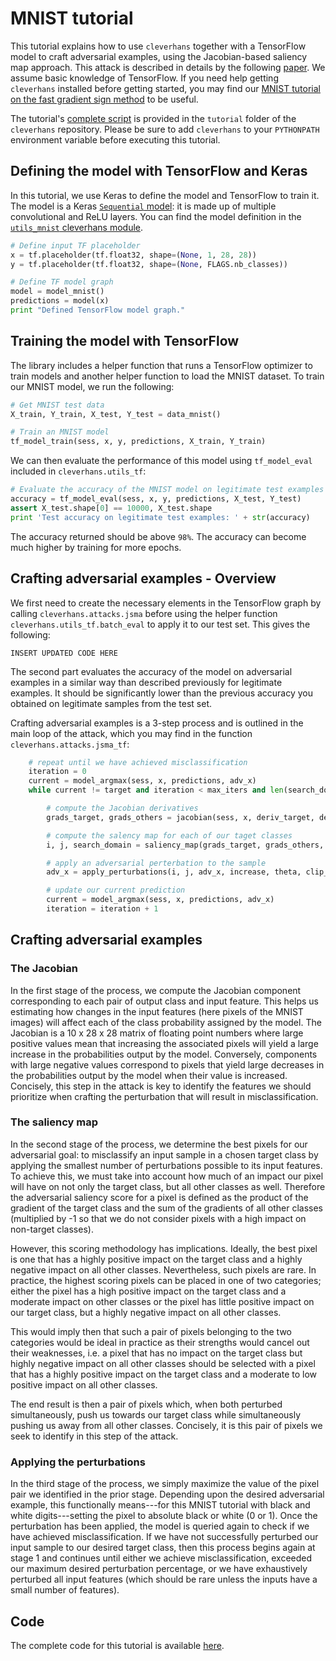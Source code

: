# MNIST tutorial

This tutorial explains how to use `cleverhans` together 
with a TensorFlow model to craft adversarial examples, 
using the Jacobian-based saliency map approach. This attack
is described in details by the following [paper](https://arxiv.org/abs/1511.07528).
We assume basic knowledge of TensorFlow. If you need help 
getting `cleverhans` installed before getting started, 
you may find our [MNIST tutorial on the fast gradient sign method](mnist_tutorial.md)
to be useful. 

The tutorial's [complete script](https://github.com/openai/cleverhans/blob/master/tutorials/mnist_tutorial_jsma.py) 
is provided in the `tutorial` folder of the 
`cleverhans` repository. Please be sure to 
add `cleverhans` to your `PYTHONPATH` environment variable
before executing this tutorial. 

## Defining the model with TensorFlow and Keras

In this tutorial, we use Keras to define the model
and TensorFlow to train it. The model is a Keras 
[`Sequential` model](https://keras.io/models/sequential/): 
it is made up of multiple convolutional and ReLU layers. 
You can find the model definition in the 
[`utils_mnist` cleverhans module](https://github.com/openai/cleverhans/blob/master/cleverhans/utils_mnist.py).

```python
# Define input TF placeholder
x = tf.placeholder(tf.float32, shape=(None, 1, 28, 28))
y = tf.placeholder(tf.float32, shape=(None, FLAGS.nb_classes))

# Define TF model graph
model = model_mnist()
predictions = model(x)
print "Defined TensorFlow model graph."
```

## Training the model with TensorFlow

The library includes a helper function that runs a
TensorFlow optimizer to train models and another 
helper function to load the MNIST dataset. 
To train our MNIST model, we run the following: 

```python
# Get MNIST test data
X_train, Y_train, X_test, Y_test = data_mnist()

# Train an MNIST model
tf_model_train(sess, x, y, predictions, X_train, Y_train)
```

We can then evaluate the performance of this model
using `tf_model_eval` included in `cleverhans.utils_tf`:

```python
# Evaluate the accuracy of the MNIST model on legitimate test examples
accuracy = tf_model_eval(sess, x, y, predictions, X_test, Y_test)
assert X_test.shape[0] == 10000, X_test.shape
print 'Test accuracy on legitimate test examples: ' + str(accuracy)
```

The accuracy returned should be above `98%`.
The accuracy can become much higher by training for more epochs.

## Crafting adversarial examples - Overview

We first need to create the necessary elements in the TensorFlow graph 
by calling `cleverhans.attacks.jsma` before using the helper
function `cleverhans.utils_tf.batch_eval` to apply it to 
our test set. This gives the following:

```
INSERT UPDATED CODE HERE
```

The second part evaluates the accuracy of the model on 
adversarial examples in a similar way than described 
previously for legitimate examples. It should be
significantly lower than the previous accuracy you obtained on 
legitimate samples from the test set.

Crafting adversarial examples is a 3-step process and is outlined in 
the main loop of the attack, which you may find in the function
`cleverhans.attacks.jsma_tf`:

```python
    # repeat until we have achieved misclassification
    iteration = 0
    current = model_argmax(sess, x, predictions, adv_x)	
    while current != target and iteration < max_iters and len(search_domain) > 0: 

        # compute the Jacobian derivatives
        grads_target, grads_others = jacobian(sess, x, deriv_target, deriv_others, adv_x)

        # compute the salency map for each of our taget classes
        i, j, search_domain = saliency_map(grads_target, grads_others, search_domain, increase)

        # apply an adversarial perterbation to the sample
        adv_x = apply_perturbations(i, j, adv_x, increase, theta, clip_min, clip_max)

        # update our current prediction
        current = model_argmax(sess, x, predictions, adv_x)
        iteration = iteration + 1
```

## Crafting adversarial examples

### The Jacobian

In the first stage of the process, we compute the Jacobian component
corresponding to each pair of output class and input feature. This 
helps us estimating how changes in the input features (here pixels 
of the MNIST images) will affect each of the class probability 
assigned by the model. The Jacobian is a 10 x 28 x 28 matrix of floating 
point numbers where large positive values mean that increasing the 
associated pixels will yield a large increase in the probabilities 
output by the model. Conversely, components with large negative values
correspond to pixels that yield large decreases in the probabilities
output by the model when their value is increased. 
Concisely, this step in the attack is key to identify the features 
we should prioritize when crafting the perturbation that will result
in misclassification.

### The saliency map

In the second stage of the process, we determine the best pixels for 
our adversarial goal: to misclassify an input sample in a chosen target
class by applying the smallest number of perturbations possible to its
input features. To achieve this, we must take into account how much of 
an impact our pixel will have on not only the target class, but all 
other classes as well. Therefore the adversarial saliency score for a 
pixel is defined as the product of the gradient of the target class and 
the sum of the gradients of all other classes (multiplied by -1 so that
we do not consider pixels with a high impact on non-target classes). 

However, this scoring methodology has implications. Ideally, the best 
pixel is one that has a highly positive impact on the target class and a
highly negative impact on all other classes. Nevertheless, such pixels
are rare. In practice, the highest scoring pixels can be placed in one
of two categories; either the pixel has a high positive impact on
the target class and a moderate impact on other classes or the pixel has
little positive impact on our target class, but a highly negative impact
on all other classes.

This would imply then that such a pair of pixels belonging to the two
categories would be ideal in practice as their strengths would cancel
out their weaknesses, i.e. a pixel that has no impact on the target
class but highly negative impact on all other classes should be selected
with a pixel that has a highly positive impact on the target class and
a moderate to low positive impact on all other classes. 

The end result is then a pair of pixels which, when both perturbed 
simultaneously, push us towards our target class while simultaneously 
pushing us away from all other classes. Concisely, it is this pair
of pixels we seek to identify in this step of the attack.

### Applying the perturbations

In the third stage of the process, we simply maximize the value of the 
pixel pair we identified in the prior stage. Depending upon the desired
adversarial example, this functionally means---for this MNIST tutorial
with black and white digits---setting the pixel to absolute black or 
white (0 or 1). Once the  perturbation has been applied, the model is 
queried again to check if we have achieved misclassification. If we have
not successfully perturbed our input sample to our desired target class,
then this process begins again at stage 1 and continues until either we
achieve misclassification, exceeded our maximum desired perturbation 
percentage, or we have exhaustively perturbed all input features (which
should be rare unless the inputs have a small number of features).

## Code

The complete code for this tutorial is available [here](https://github.com/openai/cleverhans/blob/master/tutorials/mnist_tutorial_jsma.py).
